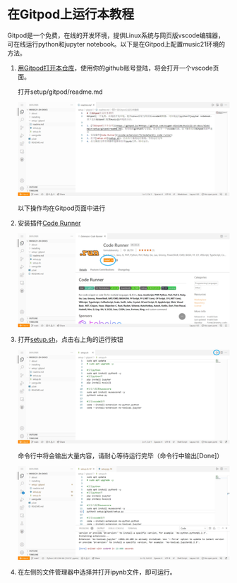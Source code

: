 # 在Gitpod上运行本教程
Gitpod是一个免费，在线的开发环境，提供Linux系统与网页版vscode编辑器，可在线运行python和jupyter notebook。以下是在Gitpod上配置music21环境的方法。

1. [用Gitpod打开本仓库](https://gitpod.io/#https://github.com/oxygen-dioxide/music21-zh-docs/blob/main/setup/gitpod/readme.md)，使用你的github账号登陆，将会打开一个vscode页面。
   
   打开setup/gitpod/readme.md
   
   ![](res/2021-11-06-15-33-36.png)

   以下操作均在Gitpod页面中进行
2. 安装插件[Code Runner](vscode:extension/formulahendry.code-runner)
   
   ![](res/2021-11-07-12-27-12.png)

3. 打开[setup.sh](setup.sh)，点击右上角的运行按钮
   
   ![](res/2021-11-07-12-28-50.png)

   命令行中将会输出大量内容，请耐心等待运行完毕（命令行中输出[Done]）
   
   ![](res/2021-11-07-12-33-18.png)

4. 在左侧的文件管理器中选择并打开ipynb文件，即可运行。